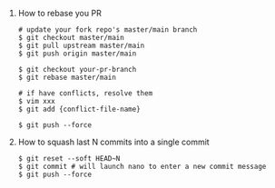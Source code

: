 1. How to rebase you PR
    
   ```shell
   # update your fork repo's master/main branch
   $ git checkout master/main
   $ git pull upstream master/main
   $ git push origin master/main

   $ git checkout your-pr-branch
   $ git rebase master/main

   # if have conflicts, resolve them 
   $ vim xxx
   $ git add {conflict-file-name}

   $ git push --force
   ```

2. How to squash last N commits into a single commit

   ```shell
   $ git reset --soft HEAD~N
   $ git commit # will launch nano to enter a new commit message
   $ git push --force
   ```
